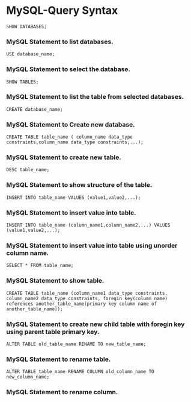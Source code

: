 # MySQL-Query Syntax

```syntax
SHOW DATABASES;
```

### MySQL Statement to list databases.

```syntax
USE database_name;
```

### MySQL Statement to select the database.

```syntax
SHOW TABLES;
```

### MySQL Statement to list the table from selected databases.

```syntax
CREATE database_name;
```

### MySQL Statement to Create new database.

```syntax
CREATE TABLE table_name ( column_name data_type constraints,column_name data_type constraints,...);
```

### MySQL Statement to create new table.

```syntax
DESC table_name;
```

### MySQL Statement to show structure of the table.

```syntax
INSERT INTO table_name VALUES (value1,value2,...);
```

### MySQL Statement to insert value into table.

```syntax
INSERT INTO table_name (column_name1,column_name2,...) VALUES (value1,value2,...);
```

### MySQL Statement to insert value into table using unorder column name.

```syntax
SELECT * FROM table_name;
```

### MySQL Statement to show table.

```syntax
CREATE TABLE table_name (column_name1 data_type constraints, column_name2 data_type constraints, foregin key(column_name) references another_table_name(primary key column name of another_table_name));
```

### MySQL Statement to create new child table with foregin key using parent table primary key.

```syntax
ALTER TABLE old_table_name RENAME TO new_table_name;
```

### MySQL Statement to rename table.

```syntax
ALTER TABLE table_name RENAME COLUMN old_column_name TO new_column_name;
```

### MySQL Statement to rename column.
